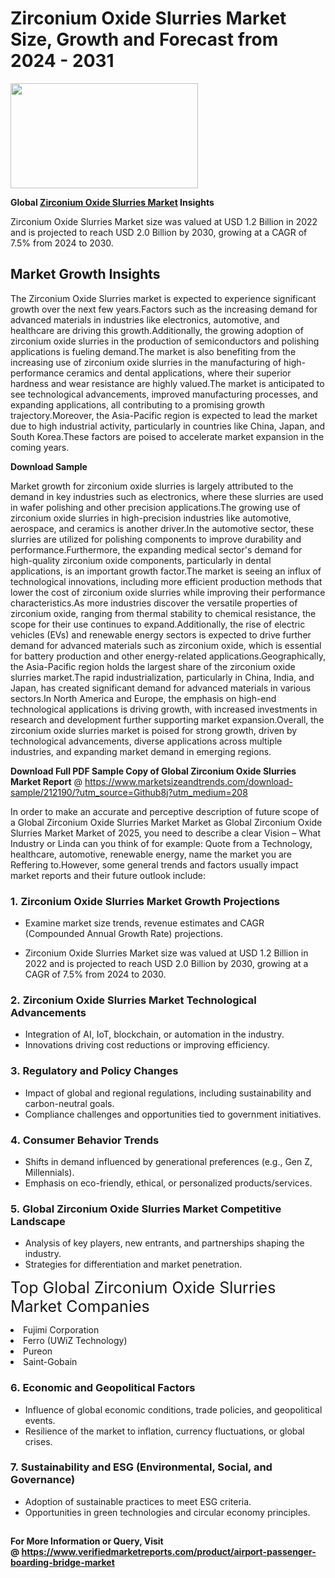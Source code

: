 <H1>Zirconium Oxide Slurries Market Size, Growth and Forecast from 2024 - 2031</H1><img class="aligncenter size-medium wp-image-584254" src="https://thirdeyenews.in/wp-content/uploads/2024/09/Global-Market-Research-300x168.jpeg" alt="" width="300" height="168" /><p><strong>Global&nbsp;<a href="https://www.marketsizeandtrends.com/download-sample/212190/?utm_source=Github8j?utm_medium=208">Zirconium Oxide Slurries Market</a> Insights</strong></p><p>Zirconium Oxide Slurries Market size was valued at USD 1.2 Billion in 2022 and is projected to reach USD 2.0 Billion by 2030, growing at a CAGR of 7.5% from 2024 to 2030.</p><p><h2>Market Growth Insights</h2> <p>The Zirconium Oxide Slurries market is expected to experience significant growth over the next few years.Factors such as the increasing demand for advanced materials in industries like electronics, automotive, and healthcare are driving this growth.Additionally, the growing adoption of zirconium oxide slurries in the production of semiconductors and polishing applications is fueling demand.The market is also benefiting from the increasing use of zirconium oxide slurries in the manufacturing of high-performance ceramics and dental applications, where their superior hardness and wear resistance are highly valued.The market is anticipated to see technological advancements, improved manufacturing processes, and expanding applications, all contributing to a promising growth trajectory.Moreover, the Asia-Pacific region is expected to lead the market due to high industrial activity, particularly in countries like China, Japan, and South Korea.These factors are poised to accelerate market expansion in the coming years.</p> <p><strong>Download Sample</strong></p> <p>Market growth for zirconium oxide slurries is largely attributed to the demand in key industries such as electronics, where these slurries are used in wafer polishing and other precision applications.The growing use of zirconium oxide slurries in high-precision industries like automotive, aerospace, and ceramics is another driver.In the automotive sector, these slurries are utilized for polishing components to improve durability and performance.Furthermore, the expanding medical sector's demand for high-quality zirconium oxide components, particularly in dental applications, is an important growth factor.The market is seeing an influx of technological innovations, including more efficient production methods that lower the cost of zirconium oxide slurries while improving their performance characteristics.As more industries discover the versatile properties of zirconium oxide, ranging from thermal stability to chemical resistance, the scope for their use continues to expand.Additionally, the rise of electric vehicles (EVs) and renewable energy sectors is expected to drive further demand for advanced materials such as zirconium oxide, which is essential for battery production and other energy-related applications.Geographically, the Asia-Pacific region holds the largest share of the zirconium oxide slurries market.The rapid industrialization, particularly in China, India, and Japan, has created significant demand for advanced materials in various sectors.In North America and Europe, the emphasis on high-end technological applications is driving growth, with increased investments in research and development further supporting market expansion.Overall, the zirconium oxide slurries market is poised for strong growth, driven by technological advancements, diverse applications across multiple industries, and expanding market demand in emerging regions.</p> <p><span class=""><strong>Download Full PDF Sample Copy of Global Zirconium Oxide Slurries Market Report</strong> @ <a href="https://www.marketsizeandtrends.com/download-sample/212190/?utm_source=Github8j?utm_medium=208" target="_blank">https://www.marketsizeandtrends.com/download-sample/212190/?utm_source=Github8j?utm_medium=208</a></span></p><p>In order to make an accurate and perceptive description of future scope of a Global&nbsp;Zirconium Oxide Slurries Market Market as Global&nbsp;Zirconium Oxide Slurries Market Market of 2025, you need to describe a clear Vision &ndash; What Industry or Linda can you think of for example: Quote from a Technology, healthcare, automotive, renewable energy, name the market you are Reffering to.However, some general trends and factors usually impact market reports and their future outlook include:</p><h3>1.&nbsp;<strong>Zirconium Oxide Slurries Market Growth Projections</strong></h3><ul><li>Examine market size trends, revenue estimates and CAGR (Compounded Annual Growth Rate) projections.</li><li><p>Zirconium Oxide Slurries Market size was valued at USD 1.2 Billion in 2022 and is projected to reach USD 2.0 Billion by 2030, growing at a CAGR of 7.5% from 2024 to 2030.</p></li></ul><h3>2.&nbsp;<strong>Zirconium Oxide Slurries Market Technological Advancements</strong></h3><ul><li>Integration of AI, IoT, blockchain, or automation in the industry.</li><li>Innovations driving cost reductions or improving efficiency.</li></ul><h3>3.&nbsp;<strong>Regulatory and Policy Changes</strong></h3><ul><li>Impact of global and regional regulations, including sustainability and carbon-neutral goals.</li><li>Compliance challenges and opportunities tied to government initiatives.</li></ul><h3>4.&nbsp;<strong>Consumer Behavior Trends</strong></h3><ul><li>Shifts in demand influenced by generational preferences (e.g., Gen Z, Millennials).</li><li>Emphasis on eco-friendly, ethical, or personalized products/services.</li></ul><h3>5.&nbsp;<strong>Global Zirconium Oxide Slurries Market Competitive Landscape</strong></h3><ul><li>Analysis of key players, new entrants, and partnerships shaping the industry.</li><li>Strategies for differentiation and market penetration.</li></ul><p data-pm-slice="1 1 []"><span style="color: inherit; font-family: inherit; font-size: 25px;">Top Global Zirconium Oxide Slurries Market Companies</span></p><div class="" data-test-id=""><p><li>Fujimi Corporation</li><li> Ferro (UWiZ Technology)</li><li> Pureon</li><li> Saint-Gobain</li></p></div><h3>6.&nbsp;<strong>Economic and Geopolitical Factors</strong></h3><ul><li>Influence of global economic conditions, trade policies, and geopolitical events.</li><li>Resilience of the market to inflation, currency fluctuations, or global crises.</li></ul><h3>7.&nbsp;<strong>Sustainability and ESG (Environmental, Social, and Governance)</strong></h3><ul><li>Adoption of sustainable practices to meet ESG criteria.</li><li>Opportunities in green technologies and circular economy principles.</li></ul><h2><strong style="font-size: 14px;">For More Information or Query, Visit @&nbsp;</strong><a style="background-color: #ffffff; font-size: 14px;" href="https://www.marketsizeandtrends.com/report/zirconium-oxide-slurries-market/" target="_blank">https://www.verifiedmarketreports.com/product/airport-passenger-boarding-bridge-market</a></h2>